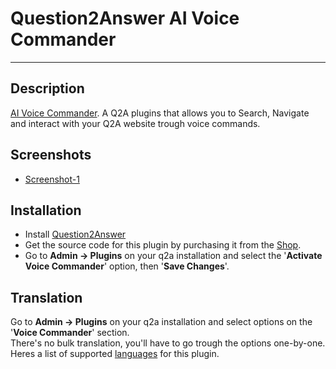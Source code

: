 # Question2Answer AI Voice Commander #

----------

## Description ##

[AI Voice Commander](https://heliochun.github.io/shop/). A Q2A plugins that allows you to Search, Navigate and interact with your Q2A website trough voice commands.  


## Screenshots ##

- [Screenshot-1](https://raw.githubusercontent.com/heliochun/q2a-badges/master/screenshots/new-features-2.png)


## Installation ##

- Install [Question2Answer](http://www.question2answer.org/install.php)
- Get the source code for this plugin by purchasing it from the [Shop](https://heliochun.github.io/shop/).
- Go to **Admin -> Plugins** on your q2a installation and select the '**Activate Voice Commander**' option, then '**Save Changes**'.


## Translation ##

Go to **Admin -> Plugins** on your q2a installation and select options on the '**Voice Commander**' section.  
There's no bulk translation, you'll have to go trough the options one-by-one.  
Heres a list of supported [languages](https://github.com/heliochun/q2a-voice-commander/blob/master/docs/supported-languages.md) for this plugin.

